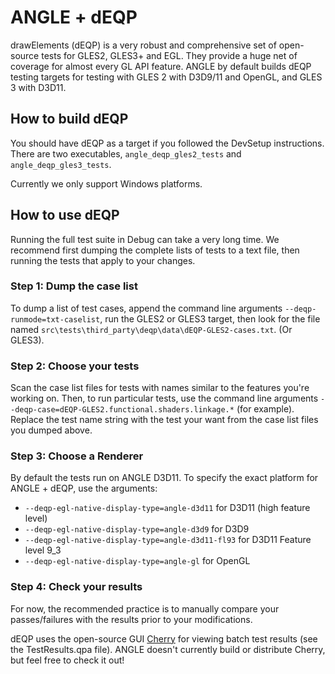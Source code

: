 # ANGLE + dEQP #

drawElements (dEQP) is a very robust and comprehensive set of open-source tests for GLES2, GLES3+ and EGL. They provide a huge net of coverage for almost every GL API feature. ANGLE by default builds dEQP testing targets for testing with GLES 2 with D3D9/11 and OpenGL, and GLES 3 with D3D11.

## How to build dEQP ##

You should have dEQP as a target if you followed the DevSetup instructions. There are two executables, `angle_deqp_gles2_tests` and `angle_deqp_gles3_tests`.

Currently we only support Windows platforms.

## How to use dEQP ##

Running the full test suite in Debug can take a very long time. We recommend first dumping the complete lists of tests to a text file, then running the tests that apply to your changes.

### Step 1: Dump the case list ###

To dump a list of test cases, append the command line arguments `--deqp-runmode=txt-caselist`, run the GLES2 or GLES3 target, then look for the file named `src\tests\third_party\deqp\data\dEQP-GLES2-cases.txt`. (Or GLES3).

### Step 2: Choose your tests ###

Scan the case list files for tests with names similar to the features you're working on. Then, to run particular tests, use the command line arguments `--deqp-case=dEQP-GLES2.functional.shaders.linkage.*` (for example). Replace the test name string with the test your want from the case list files you dumped above.

### Step 3: Choose a Renderer ###

By default the tests run on ANGLE D3D11. To specify the exact platform for ANGLE + dEQP, use the arguments:

  * `--deqp-egl-native-display-type=angle-d3d11` for D3D11 (high feature level)
  * `--deqp-egl-native-display-type=angle-d3d9` for D3D9
  * `--deqp-egl-native-display-type=angle-d3d11-fl93` for D3D11 Feature level 9\_3
  * `--deqp-egl-native-display-type=angle-gl` for OpenGL

### Step 4: Check your results ###

For now, the recommended practice is to manually compare your passes/failures with the results prior to your modifications.

dEQP uses the open-source GUI [Cherry](https://android.googlesource.com/platform/external/cherry/) for viewing batch test results (see the TestResults.qpa file). ANGLE doesn't currently build or distribute Cherry, but feel free to check it out!